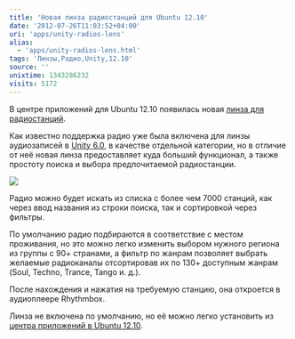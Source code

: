 ```yaml
---
title: 'Новая линза радиостанций для Ubuntu 12.10'
date: '2012-07-26T11:03:52+04:00'
uri: 'apps/unity-radios-lens'
alias: 
  - 'apps/unity-radios-lens.html'
tags: 'Линзы,Радио,Unity,12.10'
source: ''
unixtime: 1343286232
visits: 5172
---
```

В центре приложений для Ubuntu 12.10 появилась новая [линза для радиостанций](https://launchpad.net/unity-lens-radios).

Как известно поддержка радио уже была включена для линзы аудиозаписей в [Unity 6.0](news/unity-6-0), в качестве отдельной категории, но в отличие от неё новая линза предоставляет куда больший функционал, а также простоту поиска и выбора предпочитаемой радиостанции.

[![](img/2012/07/26/11-00/unity-lens-radios-7648677258-o.jpg)](img/2012/07/26/11-00/unity-lens-radios-7648677258-o.jpg)

Радио можно будет искать из списка с более чем 7000 станций, как через ввод названия из строки поиска, так и сортировкой через фильтры.

По умолчанию радио подбираются в соответствие с местом проживания, но это можно легко изменить выбором нужного региона из группы с 90+ странами, а фильтр по жанрам позволяет выбрать желаемые радиоканалы отсортировав их по 130+ доступным жанрам (Soul, Techno, Trance, Tango и. д.).

После нахождения и нажатия на требуемую станцию, она откроется в аудиоплеере Rhythmbox.

Линза не включена по умолчанию, но её можно легко установить из [центра приложений в Ubuntu 12.10](https://apps.ubuntu.com/cat/applications/unity-lens-radios/).
